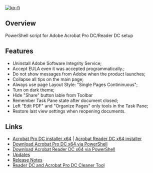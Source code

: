 [![ko-fi](https://www.ko-fi.com/img/githubbutton_sm.svg)](https://ko-fi.com/Q5Q51QUJC)

## Overview

PowerShell script for Adobe Acrobat Pro DC/Reader DC setup

## Features

* Uninstall Adobe Software Integrity Service;
* Accept EULA even it was accepted programmatically.;
* Do not show messages from Adobe when the product launches;
* Collapse all tips on the main page;
* Always use page Layout Style: "Single Pages Contininuous";
* Turn on dark theme;
* Hide "Share" button lable from Toolbar
* Remember Task Pane state after document closed;
* Left "Edit PDF" and "Organize Pages" only tools in the Task Pane;
* Restore last view settings when reopening documents.

## Links

* [Acrobat Pro DC installer x64](https://helpx.adobe.com/acrobat/kb/download-64-bit-installer.html) | [Acrobat Reader DC x64 installer](https://get.adobe.com/reader/enterprise)
* [Download Acrobat Pro DC x64 via PowerShell](https://github.com/farag2/Utilities/blob/master/Download)
* [Download Acrobat Reader DC x64 via PowerShell](https://github.com/farag2/Utilities/blob/master/Download)
* [Updates](https://www.adobe.com/devnet-docs/acrobatetk/tools/ReleaseNotesDC/index.html)
* [Release Notes](https://www.adobe.com/devnet-docs/acrobatetk/tools/ReleaseNotesDC/index.html)
* [Reader DC and Acrobat Pro DC Cleaner Tool](https://www.adobe.com/devnet-docs/acrobatetk/tools/Labs/cleaner.html#downloads)
